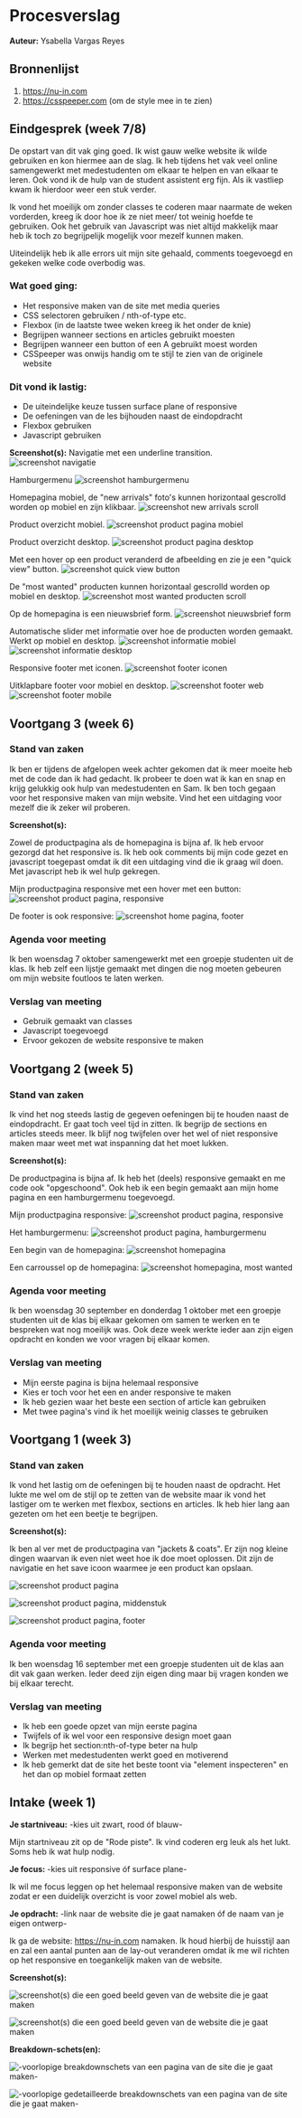 # Procesverslag
**Auteur:** Ysabella Vargas Reyes

## Bronnenlijst
1. https://nu-in.com
2. https://csspeeper.com (om de style mee in te zien)

## Eindgesprek (week 7/8)

De opstart van dit vak ging goed. Ik wist gauw welke website ik wilde gebruiken en kon hiermee aan de slag. Ik heb tijdens het vak veel online samengewerkt met medestudenten om elkaar te helpen en van elkaar te leren. Ook vond ik de hulp van de student assistent erg fijn. Als ik vastliep kwam ik hierdoor weer een stuk verder.

Ik vond het moeilijk om zonder classes te coderen maar naarmate de weken vorderden, kreeg ik door hoe ik ze niet meer/ tot weinig hoefde te gebruiken. Ook het gebruik van Javascript was niet altijd makkelijk maar heb ik toch zo begrijpelijk mogelijk voor mezelf kunnen maken.

Uiteindelijk heb ik alle errors uit mijn site gehaald, comments toegevoegd en gekeken welke code overbodig was.

### Wat goed ging:
- Het responsive maken van de site met media queries
- CSS selectoren gebruiken / nth-of-type etc.
- Flexbox (in de laatste twee weken kreeg ik het onder de knie)
- Begrijpen wanneer sections en articles gebruikt moesten
- Begrijpen wanneer een button of een A gebruikt moest worden
- CSSpeeper was onwijs handig om te stijl te zien van de originele website

### Dit vond ik lastig:
- De uiteindelijke keuze tussen surface plane of responsive
- De oefeningen van de les bijhouden naast de eindopdracht
- Flexbox gebruiken
- Javascript gebruiken

**Screenshot(s):**
Navigatie met een underline transition.
![screenshot navigatie](../readme/week7-8.navigatie.png)

Hamburgermenu
![screenshot hamburgermenu](../readme/week7-8.hamburgermenu.png)

Homepagina mobiel, de "new arrivals" foto's kunnen horizontaal gescrolld worden op mobiel en zijn klikbaar.
![screenshot new arrivals scroll](images/readme/week7-8.informatie.mobiel.png)

Product overzicht mobiel.
![screenshot product pagina mobiel](images/readme/week7-8.producten.mobiel.png)

Product overzicht desktop.
![screenshot product pagina desktop](images/readme/week7-8.producten.web.png)

Met een hover op een product veranderd de afbeelding en zie je een "quick view" button.
![screenshot quick view button](images/readme/week7-8.product.hover.png)

De "most wanted" producten kunnen horizontaal gescrolld worden op mobiel en desktop.
![screenshot most wanted producten scroll](images/readme/week7-8.mostwanted.scroll.png)

Op de homepagina is een nieuwsbrief form.
![screenshot nieuwsbrief form](images/readme/week7-8.newsletter.png)

Automatische slider met informatie over hoe de producten worden gemaakt. Werkt op mobiel en desktop.
![screenshot informatie mobiel](images/readme/week7-8.mobiel.home.png)
![screenshot informatie desktop](images/readme/week7-8.informatie.png)

Responsive footer met iconen.
![screenshot footer iconen](images/readme/week7-8.footer.redirect.png)

Uitklapbare footer voor mobiel en desktop.
![screenshot footer web](images/readme/week7-8.footer.web.png)
![screenshot footer mobile](images/readme/week7-8.footer.png)

## Voortgang 3 (week 6)

### Stand van zaken

Ik ben er tijdens de afgelopen week achter gekomen dat ik meer moeite heb met de code dan ik had gedacht. Ik probeer te doen wat ik kan en snap en krijg gelukkig ook hulp van medestudenten en Sam. Ik ben toch gegaan voor het responsive maken van mijn website. Vind het een uitdaging voor mezelf die ik zeker wil proberen.

**Screenshot(s):**

Zowel de productpagina als de homepagina is bijna af. Ik heb ervoor gezorgd dat het responsive is. Ik heb ook comments bij mijn code gezet en javascript toegepast omdat ik dit een uitdaging vind die ik graag wil doen. Met javascript heb ik wel hulp gekregen.

Mijn productpagina responsive met een hover met een button:
![screenshot product pagina, responsive](images/readme/week6.voortgang1.png)

De footer is ook responsive:
![screenshot home pagina, footer](images/readme/week6.voortgang2.png)

### Agenda voor meeting

Ik ben woensdag 7 oktober samengewerkt met een groepje studenten uit de klas. Ik heb zelf een lijstje gemaakt met dingen die nog moeten gebeuren om mijn website foutloos te laten werken.

### Verslag van meeting

- Gebruik gemaakt van classes
- Javascript toegevoegd
- Ervoor gekozen de website responsive te maken

## Voortgang 2 (week 5)

### Stand van zaken

Ik vind het nog steeds lastig de gegeven oefeningen bij te houden naast de eindopdracht. Er gaat toch veel tijd in zitten. Ik begrijp de sections en articles steeds meer. Ik blijf nog twijfelen over het wel of niet responsive maken maar weet met wat inspanning dat het moet lukken.

**Screenshot(s):**

De productpagina is bijna af. Ik heb het (deels) responsive gemaakt en me code ook "opgeschoond". Ook heb ik een begin gemaakt aan mijn home pagina en een hamburgermenu toegevoegd.

Mijn productpagina responsive:
![screenshot product pagina, responsive](images/readme/week2.voortgang1.png)

Het hamburgermenu:
![screenshot product pagina, hamburgermenu](images/readme/week2.voortgang2.png)

Een begin van de homepagina:
![screenshot homepagina](images/readme/week2.voortgang3.png)

Een carroussel op de homepagina:
![screenshot homepagina, most wanted](images/readme/week2.voortgang4.png)


### Agenda voor meeting

Ik ben woensdag 30 september en donderdag 1 oktober met een groepje studenten uit de klas bij elkaar gekomen om samen te werken en te bespreken wat nog moeilijk was. Ook deze week werkte ieder aan zijn eigen opdracht en konden we voor vragen bij elkaar komen.

### Verslag van meeting

- Mijn eerste pagina is bijna helemaal responsive
- Kies er toch voor het een en ander responsive te maken
- Ik heb gezien waar het beste een section of article kan gebruiken
- Met twee pagina's vind ik het moeilijk weinig classes te gebruiken


## Voortgang 1 (week 3)

### Stand van zaken

Ik vond het lastig om de oefeningen bij te houden naast de opdracht. Het lukte me wel om de stijl op te zetten van de website maar ik vond het lastiger om te werken met flexbox, sections en articles. Ik heb hier lang aan gezeten om het een beetje te begrijpen.

**Screenshot(s):**

Ik ben al ver met de productpagina van "jackets & coats". Er zijn nog kleine dingen waarvan ik even niet weet hoe ik doe moet oplossen. Dit zijn de navigatie en het save icoon waarmee je een product kan opslaan.

![screenshot product pagina](images/readme/week1.voortgang1.png)

![screenshot product pagina, middenstuk](images/readme/week1.voortgang2.png)

![screenshot product pagina, footer](images/readme/week1.voortgang3.png)


### Agenda voor meeting

Ik ben woensdag 16 september met een groepje studenten uit de klas aan dit vak gaan werken. Ieder deed zijn eigen ding maar bij vragen konden we bij elkaar terecht.

### Verslag van meeting

- Ik heb een goede opzet van mijn eerste pagina
- Twijfels of ik wel voor een responsive design moet gaan
- Ik begrijp het section:nth-of-type beter na hulp
- Werken met medestudenten werkt goed en motiverend
- Ik heb gemerkt dat de site het beste toont via "element inspecteren" en het dan op mobiel formaat zetten


## Intake (week 1)

**Je startniveau:** -kies uit zwart, rood óf blauw-

Mijn startniveau zit op de "Rode piste". Ik vind coderen erg leuk als het lukt. Soms heb ik wat hulp nodig.

**Je focus:** -kies uit responsive óf surface plane-

Ik wil me focus leggen op het helemaal responsive maken van de website zodat er een duidelijk overzicht is voor zowel mobiel als web.

**Je opdracht:** -link naar de website die je gaat namaken óf de naam van je eigen ontwerp-

Ik ga de website: https://nu-in.com namaken. Ik houd hierbij de huisstijl aan en zal een aantal punten aan de lay-out veranderen omdat ik me wil richten op het responsive en toegankelijk maken van de website.

**Screenshot(s):**

![screenshot(s) die een goed beeld geven van de website die je gaat maken](images/readme/product_page_nu-in.png)

![screenshot(s) die een goed beeld geven van de website die je gaat maken](images/readme/sustainable_page_nu-in.png)

**Breakdown-schets(en):**

![-voorlopige breakdownschets van een pagina van de site die je gaat maken-](images/readme/breakdown-schets1.png)

![-voorlopige gedetailleerde breakdownschets van een pagina van de site die je gaat maken-](images/readme/breakdown-schets2.png)
